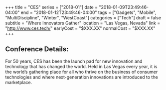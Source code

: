 +++
title = "CES"
series = ["2018-01"]
date = "2018-01-09T23:49:46-04:00"
end = "2018-01-12T23:49:46-04:00"
tags = ["Gadgets", "Mobile", "MultiDiscipline", "Winter", "WestCoast"]
categories = ["Tech"]
draft = false
subtitle = "Where Innovators Gather"
location = "Las Vegas, Nevada"
link = "http://www.ces.tech/"
earlyCost = "$XXX.XX"
normalCost = "$XXX.XX"
+++



## Conference Details: 

For 50 years, CES has been the launch pad for new innovation and technology that has changed the world. Held in Las Vegas every year, it is the world’s gathering place for all who thrive on the business of consumer technologies and where next-generation innovations are introduced to the marketplace.
